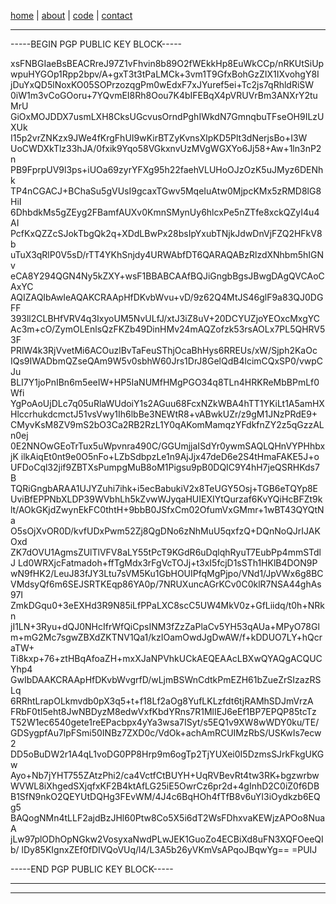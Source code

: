 [home](https://disesdi.github.io/) | [about](https://disesdi.github.io/about.html) | <a href="https://github.com/disesdi/" target="_blank" rel="noopener noreferrer">code</a> | [contact](https://disesdi.github.io/contact.html)

-------

-----BEGIN PGP PUBLIC KEY BLOCK-----

xsFNBGIaeBsBEACRreJ97Z1vFhvin8b89O2fWEkkHp8EuWkCCp/nRKUtSiUp
wpuHYGOp1Rpp2bpv/A+gxT3t3tPaLMCk+3vm1T9GfxBohGzZIX1IXvohgY8I
jDuYxQD5lNoxKO05SOPrzozqgPm0wEdxF7xJYuref5ei+Tc2js7qRhldRiSW
0iW1m3vCoGOoru+7YQvmEI8Rh8Oou7K4bIFEBqX4pVRUVrBm3ANXrY2tuMrU
GiOxMOJDDX7usmLXH8CksUGcvusOrndPghIWkdN7GmnqbuTFseOH9ILzUXUk
I15p2vrZNKzx9JWe4fKrgFhUI9wKirBTZyKvnsXlpKD5Plt3dNerjsBo+I3W
UoCWDXkTlz33hJA/0fxik9Yqo58VGkxnvUzMVgWGXYo6Jj58+Aw+1ln3nP2n
PB9FprpUV9l3ps+iUOa69zyrYFXg95h22faehVLUHoOJzOzK5uJMyz6DENhk
TP4nCGACJ+BChaSu5gVUsI9gcaxTGwv5MqeIuAtw0MjpcKMx5zRMD8lG8HiI
6DhbdkMs5gZEyg2FBamfAUXv0KmnSMynUy6hlcxPe5nZTfe8xckQZyI4u4AI
PcfKxQZZcSJokTbgQk2q+XDdLBwPx28bsIpYxubTNjkJdwDnVjFZQ2HFkV8b
uTuX3qRlP0V5sD/rTT4YKhSnjdy4URWAbfDT6QARAQABzRlzdXNhbm5hIGNv
eCA8Y294QGN4Ny5kZXY+wsF1BBABCAAfBQJiGngbBgsJBwgDAgQVCAoCAxYC
AQIZAQIbAwIeAQAKCRAApHfDKvbWvu+vD/9z62Q4MtJS46glF9a83QJ0DGFF
393ll2CLBHfVRV4q3IxyoUM5NvULfJ/xtJ3iZ8uV+20DCYUZjoYEOxcMxgYC
Ac3m+cO/ZymOLEnlsQzFKZb49DinHMv24mAQZofzk53rsAOLx7PL5QHRV53F
PRlW4k3RjVvetMi6ACOuzlBvTaFeuSThjOcaBhHys6RREUs/xW/Sjph2KaOc
IQs9IWADbmQZseQAm9W5v0sbhW60Jrs1DrJ8GelQdB4lcimCQxSP0/vwpCJu
BLI7Y1joPnIBn6m5eeIW+HP5IaNUMfHMgPGO34q8TLn4HRKReMbBPmLf0Wfi
YgPoAoUjDLc7q05uRlaWUdoiY1s2AGuu68FcxNZkWBA4hTT1YKiLt1A5amHX
HlccrhukdcmctJ51vsVwy1Ih6lbBe3NEWtR8+vABwkUZr/z9gM1JNzPRdE9+
CMyvKsM8ZV9mS2bO3Ca2RB2RzL1Y0qAKomMamqzYFdkfnZY2z5qGzzALn0ej
0E2NNOwGEoTrTux5uWpvnra490C/GGUmjjaISdYr0ywmSAQLQHnVYPHhbxjK
ilkAiqEt0nt9e0O5nFo+LZbSdbpzLe1n9AjJjx47deD6e2S4tHmaFAKE5J+o
UFDoCql32jif9ZBTXsPumpgMuB8oM1Pigsu9pB0DQIC9Y4hH7jeQSRHKds7B
TQRiGngbARAA1UJYZuhi7ihk+i5ecBabukiV2x8TeUGY5Osj+TGB6eTQYp8E
UviBfEPPNbXLDP39WVbhLh5kZvwWJyqaHUIEXIYtQurzaf6KvYQiHcBFZt9k
lt/AOkGKjdZwynEkFC0thtH+9bbB0JSfxCm02OfumVxGMmr+1wBT43QYQtNa
O5sOjXvOR0D/kvfUDxPwm52Zj8QgDNo6zNhMuU5qxfzQ+DQnNoQJrIJAKOxd
ZK7dOVU1AgmsZUlTlVFV8aLY55tPcT9KGdR6uDqlqhRyuT7EubPp4mmSTdlJ
Ld0WRXjcFatmadoh+ffTgMdx3rFgVcTOJj+t3xI5fcjD1sSTh1HKlB4DON9P
wN9fHK2/LeuJ83fJY3Ltu7sVM5Ku1GbHOUIPfqMgPjpo/VNd1/JpVWx6g8BC
VMdsyQf6m6SEJSRTKEqp86YA0p/7NRUXuncAGrKCv0C0klR7NSA44ghAs97I
ZmkDGqu0+3eEXHd3R9N85iLfPPaLXC8scC5UW4MkV0z+GfLiidq/t0h+NRkn
jI1LN+3Ryu+dQJ0NHcIfrWfQiCpsINM3fZzZaPlaCv5YH53qAUa+MPyO78Gl
m+mG2Mc7sgwZBXdZKTNV1Qa1/kzIOamOwdJgDwAW/f+kDDUO7LY+hQcraTW+
Ti8kxp+76+ztHBqAfoaZH+mxXJaNPVhkUCkAEQEAAcLBXwQYAQgACQUCYhp4
GwIbDAAKCRAApHfDKvbWvgrfD/wLjmBSWnCdtkPmEZH61bZueZrSIzazRSLq
6RRhtLrapOLkmvdb0pX3q5+t+f18Lf2aOg8YufLKLzfdt6tjRAMhSDJmVrzA
FRbF0tI5eht8JwNBDyzM8edwVxfKbdYRns7R1MlIEJ6eEf1BP7EPQP85tcTz
T52W1ec6540gete1reEPacbpx4yYa3wsa7ISyt/s5EQ1v9XW8wWDY0ku/TE/
GDSygpfAu7lpFSmi50INBz7ZXD0c/VdOk+achAmRCUIMzRbS/USKwIs7ecw2
DD5oBuDW2r1A4qL1voDG0PP8Hrp9m6ogTp2TjYUXei0I5DzmsSJrkFkgUKGw
Ayo+Nb7jYHT755ZAtzPhi2/ca4VctfCtBUYH+UqRVBevRt4tw3RK+bgzwrbw
WVWL8iXhgedSXjqfxKF2B4ktAfLG25iE5OwrCz6pr2d+4gInhD2C0iZ0f6DB
B1SfN9nkO2QEYUtDQHg3FEvWM/4J4c6BqHOh4fTfB8v6uYI3iOydkzb6EQg5
BAQogNMn4tLLF2ajdBzJHl60Ptw8Co5X5i6dT2WsFDhxvaKEWjzAPOo8NuaA
jLw97plODhOpNGkw2VosyxaNwdPLwJEK1GuoZo4ECBiXd8uFN3XQFOeeQIb/
lDy85KIgnxZEf0fDIVQoVUq/l4/L3A5b26yVKmVsAPqoJBqwYg==
=PUIJ

-----END PGP PUBLIC KEY BLOCK-----

-------
-------
